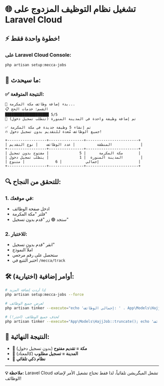 # 🌐 تشغيل نظام التوظيف المزدوج على Laravel Cloud

## ⚡ خطوة واحدة فقط!

### **على Laravel Cloud Console:**

```bash
php artisan setup:mecca-jobs
```

## 🎯 **ما سيحدث:**

### ✅ **النتيجة المتوقعة:**
```
🕋 بدء إضافة وظائف مكة المكرمة...
📋 القسم: خدمات الحج
████████████████████ 5/5
🕌 تم إضافة وظيفة واحدة في المدينة المنورة (تتطلب تسجيل دخول)

✅ تم إنشاء 5 وظيفة جديدة في مكة المكرمة
🔥 جميع الوظائف مُعدة للتقديم بدون تسجيل دخول!

+------------------+----------------+------------------------+
| المنطقة          | عدد الوظائف    | نوع التقديم             |
+------------------+----------------+------------------------+
| مكة المكرمة      | 5              | مفتوح بدون تسجيل       |
| المدينة المنورة  | 1              | يتطلب تسجيل دخول        |
| إجمالي           | 6              | متنوع                  |
+------------------+----------------+------------------------+
```

## 🔍 **للتحقق من النجاح:**

### **1. في موقعك:**
- ادخل صفحة الوظائف
- فلتر "مكة المكرمة" 
- ستجد 🟢 زر "قدم بدون تسجيل"

### **2. للاختبار:**
- انقر "قدم بدون تسجيل"
- املأ النموذج
- ستحصل على رقم مرجعي
- اختبر التتبع في `/mecca/track`

## 🛠️ **أوامر إضافية (اختيارية):**

```bash
# إذا أردت إضافة المزيد
php artisan setup:mecca-jobs --force

# لعرض جميع الوظائف
php artisan tinker --execute="echo 'إجمالي الوظائف: ' . App\Models\HajjJob::count(); echo PHP_EOL; echo 'وظائف مكة: ' . App\Models\HajjJob::where('region', 'mecca')->count();"

# لحذف جميع الوظائف (احذر!)
php artisan tinker --execute="App\Models\HajjJob::truncate(); echo 'تم حذف جميع الوظائف';"
```

## 🎉 **النتيجة النهائية:**

- 🕋 **مكة = تقديم مفتوح** (بدون تسجيل دخول)
- 🕌 **المدينة = تسجيل مطلوب** (كالمعتاد)
- 🎯 **نظام ذكي تلقائي**

---

**💡 ملاحظة:** Laravel Cloud تشغل المیگریشن تلقائياً، لذا فقط تحتاج تشغيل الأمر لإضافة الوظائف! 